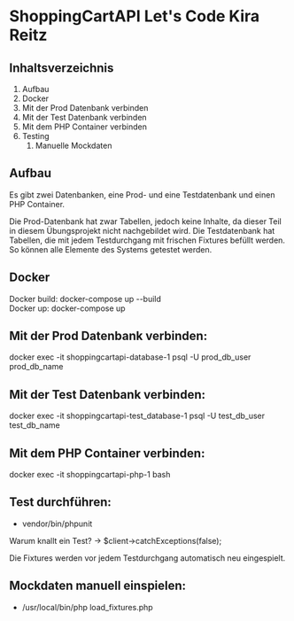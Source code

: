 # ShoppingCartAPI Let's Code Kira Reitz

## Inhaltsverzeichnis
1. Aufbau
2. Docker
3. Mit der Prod Datenbank verbinden
4. Mit der Test Datenbank verbinden
5. Mit dem PHP Container verbinden
6. Testing
    1. Manuelle Mockdaten

## Aufbau
Es gibt zwei Datenbanken, eine Prod- und eine Testdatenbank und einen PHP Container.

Die Prod-Datenbank hat zwar Tabellen, jedoch keine Inhalte, da dieser Teil in diesem Übungsprojekt nicht nachgebildet wird. Die Testdatenbank hat Tabellen, die mit jedem Testdurchgang mit frischen Fixtures befüllt werden. So können alle Elemente des Systems getestet werden.

## Docker
Docker build: docker-compose up --build   
Docker up: docker-compose up

## Mit der Prod Datenbank verbinden:
docker exec -it shoppingcartapi-database-1 psql -U prod_db_user prod_db_name

## Mit der Test Datenbank verbinden:
docker exec -it shoppingcartapi-test_database-1 psql -U test_db_user test_db_name

## Mit dem PHP Container verbinden:
docker exec -it shoppingcartapi-php-1 bash

## Test durchführen: 
* vendor/bin/phpunit

Warum knallt ein Test? -> $client->catchExceptions(false);

Die Fixtures werden vor jedem Testdurchgang automatisch neu eingespielt.

## Mockdaten manuell einspielen:
* /usr/local/bin/php load_fixtures.php